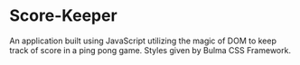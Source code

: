 # Score-Keeper
An application built using JavaScript utilizing the magic of DOM to keep track of score in a ping pong game. Styles given by Bulma CSS Framework.
